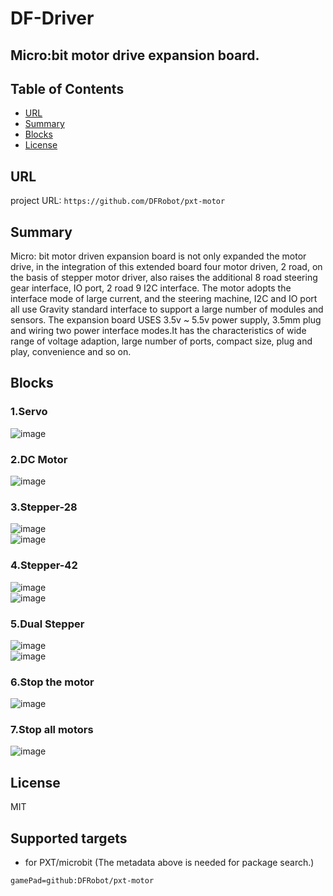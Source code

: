 # DF-Driver

Micro:bit motor drive expansion board.
---------------------------------------------------------

## Table of Contents

* [URL](#url)
* [Summary](#summary)
* [Blocks](#blocks)
* [License](#license)

## URL
project URL:  ```https://github.com/DFRobot/pxt-motor```

## Summary
Micro: bit motor driven expansion board is not only expanded the motor drive, in the integration of this extended board four motor driven, 2 road, on the basis of stepper motor driver, also raises the additional 8 road steering gear interface, IO port, 2 road 9 I2C interface.
The motor adopts the interface mode of large current, and the steering machine, I2C and IO port all use Gravity standard interface to support a large number of modules and sensors.
The expansion board USES 3.5v ~ 5.5v power supply, 3.5mm plug and wiring two power interface modes.It has the characteristics of wide range of voltage adaption, large number of ports, compact size, plug and play, convenience and so on.

## Blocks
### 1.Servo
![image](https://github.com/DFRobot/pxt-motor/blob/master/image/1.png)

### 2.DC Motor
![image](https://github.com/DFRobot/pxt-motor/blob/master/image/7.png)

### 3.Stepper-28
![image](https://github.com/DFRobot/pxt-motor/blob/master/image/10.png)<br>
![image](https://github.com/DFRobot/pxt-motor/blob/master/image/2.png)

### 4.Stepper-42
![image](https://github.com/DFRobot/pxt-motor/blob/master/image/8.png)<br>
![image](https://github.com/DFRobot/pxt-motor/blob/master/image/3.png)

### 5.Dual Stepper
![image](https://github.com/DFRobot/pxt-motor/blob/master/image/5.png)<br>
![image](https://github.com/DFRobot/pxt-motor/blob/master/image/9.png)

### 6.Stop the motor
![image](https://github.com/DFRobot/pxt-motor/blob/master/image/6.png)

### 7.Stop all motors
![image](https://github.com/DFRobot/pxt-motor/blob/master/image/4.png)


## License

MIT

## Supported targets

* for PXT/microbit
(The metadata above is needed for package search.)
```package
gamePad=github:DFRobot/pxt-motor
```
